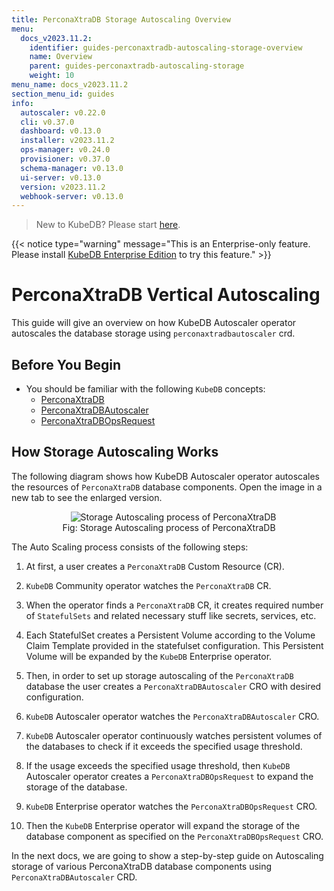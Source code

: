 ```yaml
---
title: PerconaXtraDB Storage Autoscaling Overview
menu:
  docs_v2023.11.2:
    identifier: guides-perconaxtradb-autoscaling-storage-overview
    name: Overview
    parent: guides-perconaxtradb-autoscaling-storage
    weight: 10
menu_name: docs_v2023.11.2
section_menu_id: guides
info:
  autoscaler: v0.22.0
  cli: v0.37.0
  dashboard: v0.13.0
  installer: v2023.11.2
  ops-manager: v0.24.0
  provisioner: v0.37.0
  schema-manager: v0.13.0
  ui-server: v0.13.0
  version: v2023.11.2
  webhook-server: v0.13.0
---
```


> New to KubeDB? Please start [here](/docs/v2023.11.2/README).

{{< notice type="warning" message="This is an Enterprise-only feature. Please install [KubeDB Enterprise Edition](/docs/v2023.11.2/setup/install/enterprise) to try this feature." >}}

# PerconaXtraDB Vertical Autoscaling

This guide will give an overview on how KubeDB Autoscaler operator autoscales the database storage using `perconaxtradbautoscaler` crd.

## Before You Begin

- You should be familiar with the following `KubeDB` concepts:
  - [PerconaXtraDB](/docs/v2023.11.2/guides/percona-xtradb/concepts/perconaxtradb)
  - [PerconaXtraDBAutoscaler](/docs/v2023.11.2/guides/percona-xtradb/concepts/autoscaler)
  - [PerconaXtraDBOpsRequest](/docs/v2023.11.2/guides/percona-xtradb/concepts/opsrequest)

## How Storage Autoscaling Works

The following diagram shows how KubeDB Autoscaler operator autoscales the resources of `PerconaXtraDB` database components. Open the image in a new tab to see the enlarged version.

<figure align="center">
  <img alt="Storage Autoscaling process of PerconaXtraDB" src="/docs/v2023.11.2/guides/percona-xtradb/autoscaler/storage/overview/images/pxas-storage.jpeg">
<figcaption align="center">Fig: Storage Autoscaling process of PerconaXtraDB</figcaption>
</figure>

The Auto Scaling process consists of the following steps:

1. At first, a user creates a `PerconaXtraDB` Custom Resource (CR).

2. `KubeDB` Community operator watches the `PerconaXtraDB` CR.

3. When the operator finds a `PerconaXtraDB` CR, it creates required number of `StatefulSets` and related necessary stuff like secrets, services, etc.

4. Each StatefulSet creates a Persistent Volume according to the Volume Claim Template provided in the statefulset configuration. This Persistent Volume will be expanded by the `KubeDB` Enterprise operator.

5. Then, in order to set up storage autoscaling of the `PerconaXtraDB` database the user creates a `PerconaXtraDBAutoscaler` CRO with desired configuration.

6. `KubeDB` Autoscaler operator watches the `PerconaXtraDBAutoscaler` CRO.

7. `KubeDB` Autoscaler operator continuously watches persistent volumes of the databases to check if it exceeds the specified usage threshold.

8. If the usage exceeds the specified usage threshold, then `KubeDB` Autoscaler operator creates a `PerconaXtraDBOpsRequest` to expand the storage of the database.
9. `KubeDB` Enterprise operator watches the `PerconaXtraDBOpsRequest` CRO.
10. Then the `KubeDB` Enterprise operator will expand the storage of the database component as specified on the `PerconaXtraDBOpsRequest` CRO.

In the next docs, we are going to show a step-by-step guide on Autoscaling storage of various PerconaXtraDB database components using `PerconaXtraDBAutoscaler` CRD.
